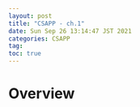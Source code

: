 ```yaml
---
layout: post
title: "CSAPP - ch.1"
date: Sun Sep 26 13:14:47 JST 2021
categories: CSAPP
tag:
toc: true
---
```

# Overview
